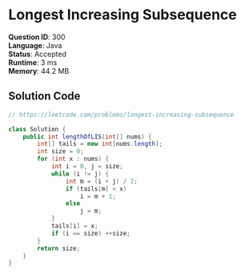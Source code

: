# Longest Increasing Subsequence

**Question ID**: 300  
**Language**: Java  
**Status**: Accepted  
**Runtime**: 3 ms  
**Memory**: 44.2 MB  

## Solution Code
```java
// https://leetcode.com/problems/longest-increasing-subsequence

class Solution {
    public int lengthOfLIS(int[] nums) {
        int[] tails = new int[nums.length];
        int size = 0;
        for (int x : nums) {
            int i = 0, j = size;
            while (i != j) {
                int m = (i + j) / 2;
                if (tails[m] < x)
                    i = m + 1;
                else
                    j = m;
            }
            tails[i] = x;
            if (i == size) ++size;
        }
        return size;
    }
}
```
